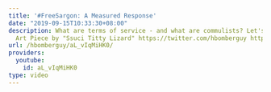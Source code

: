 ```yaml
---
title: '#FreeSargon: A Measured Response'
date: "2019-09-15T10:33:30+08:00"
description: What are terms of service - and what are commulists? Let's find out!
  Art Piece by "Ssuci Titty Lizard" https://twitter.com/hbomberguy https://www.patreon.com/Hbomb
url: /hbomberguy/aL_vIqMiHK0/
providers:
  youtube:
    id: aL_vIqMiHK0
type: video
---
```

